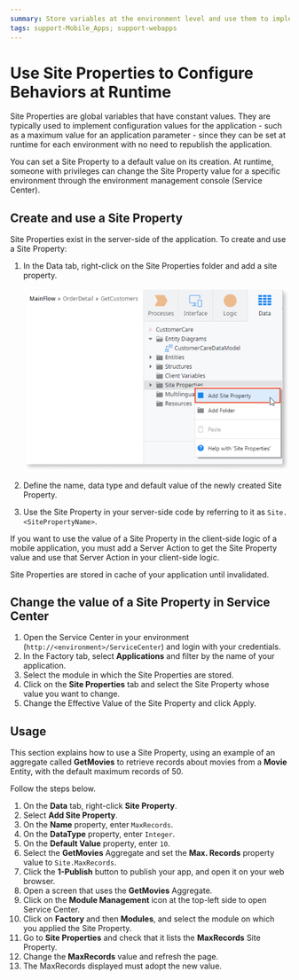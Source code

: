 ```yaml
---
summary: Store variables at the environment level and use them to implement application behaviors that are configurable at runtime.
tags: support-Mobile_Apps; support-webapps
---
```


# Use Site Properties to Configure Behaviors at Runtime

Site Properties are global variables that have constant values. They are typically used to implement configuration values for the application - such as a maximum value for an application parameter - since they can be set at runtime for each environment with no need to republish the application. 

You can set a Site Property to a default value on its creation. At runtime, someone with privileges can change the Site Property value for a specific environment through the environment management console (Service Center). 

## Create and use a Site Property

Site Properties exist in the server-side of the application. To create and use a Site Property:

1. In the Data tab, right-click on the Site Properties folder and add a site property.

    ![](images/site-property.png)

1. Define the name, data type and default value of the newly created Site Property.

1. Use the Site Property in your server-side code by referring to it as `Site.<SitePropertyName>`.

If you want to use the value of a Site Property in the client-side logic of a mobile application, you must add a Server Action to get the Site Property value and use that Server Action in your client-side logic. 

Site Properties are stored in cache of your application until invalidated.

## Change the value of a Site Property in Service Center

1. Open the Service Center in your environment (`http://<environment>/ServiceCenter`) and login with your credentials.
1. In the Factory tab, select **Applications** and filter by the name of your application.
1. Select the module in which the Site Properties are stored.
1. Click on the **Site Properties** tab and select the Site Property whose value you want to change.
1. Change the Effective Value of the Site Property and click Apply.

## Usage

This section explains how to use a Site Property, using an example of an aggregate called **GetMovies** to retrieve records about movies from a **Movie** Entity, with the default maximum records of 50.

Follow the steps below.

1. On the **Data** tab, right-click **Site Property**.
1. Select **Add Site Property**.
1. On the **Name** property, enter `MaxRecords`.
1. On the **DataType** property, enter `Integer`.
1. On the **Default Value** property, enter `10`.
1. Select the **GetMovies** Aggregate and set the **Max. Records** property value to `Site.MaxRecords`.
1. Click the **1-Publish** button to publish your app, and open it on your web browser.
1. Open a screen that uses the **GetMovies** Aggregate.
1. Click on the **Module Management** icon at the top-left side to open Service Center.
1. Click on **Factory** and then **Modules**, and select the module on which you applied the Site Property.
1. Go to **Site Properties** and check that it lists the **MaxRecords** Site Property.
1. Change the **MaxRecords** value and refresh the page.
1. The MaxRecords displayed must adopt the new value.
